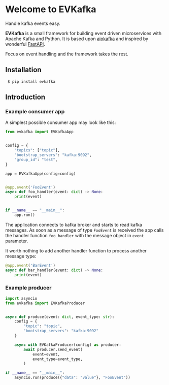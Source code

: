 # Welcome to EVKafka

Handle kafka events easy.

**EVKafka** is a small framework for building event driven microservices 
with Apache Kafka and Python. It is based upon 
[aiokafka](https://aiokafka.readthedocs.io/en/stable/) and inspired
by wonderful [FastAPI](https://fastapi.tiangolo.com/).

Focus on event handling and the framework takes the rest.

## Installation

     $ pip install evkafka

## Introduction

### Example consumer app

A simplest possible consumer app may look like this:

```python
from evkafka import EVKafkaApp


config = {
    "topics": ["topic"],
    "bootstrap_servers": "kafka:9092",
    "group_id": "test",
}

app = EVKafkaApp(config=config)


@app.event('FooEvent')
async def foo_handler(event: dict) -> None:
    print(event)


if __name__ == "__main__":
    app.run()
```

The application connects to kafka broker and starts to read kafka messages. As soon as a message
of type `FooEvent` is received the app calls the handler function `foo_handler` with 
the message object in `event` parameter.

It worth nothing to add another handler function to process another message type:

```python
@app.event('BarEvent')
async def bar_handler(event: dict) -> None:
    print(event)
```

### Example producer

```python
import asyncio
from evkafka import EVKafkaProducer


async def produce(event: dict, event_type: str):
    config = {
        "topic": "topic", 
        "bootstrap_servers": "kafka:9092"
    }

    async with EVKafkaProducer(config) as producer:
        await producer.send_event(
            event=event,
            event_type=event_type,
        )

if __name__ == "__main__":
    asyncio.run(produce({"data": "value"}, "FooEvent"))
```